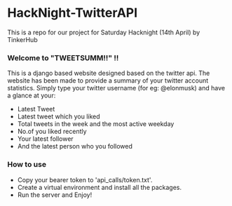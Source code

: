 # HackNight-TwitterAPI
This is a repo for our project for Saturday Hacknight (14th April) by TinkerHub

### Welcome to "TWEETSUMM!!" !!
This is a django based website designed based on the twitter api. The website has been made to provide a summary of your twitter account statistics. Simply type your twitter username (for eg: @elonmusk) and have a glance at your:
  - Latest Tweet
  - Latest tweet which you liked
  - Total tweets in the week and the most active weekday
  - No.of you liked recently
  - Your latest follower
  - And the latest person who you followed

### How to use
- Copy your bearer token to 'api_calls/token.txt'.
- Create a virtual environment and install all the packages.
- Run the server and Enjoy!
